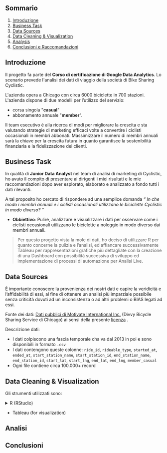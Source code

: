 ## Sommario
1. [Introduzione](README.md#introduzione)
2. [Business Task](README.md#business-task)
3. [Data Sources](README.md#data-sources)
4. [Data Cleaning & Visualization](README.md#data-cleaning-&-visualization)
5. [Analysis](README.md#analysis)
6. [Conclusioni e Raccomandazioni](README.md#conclusioni)

## Introduzione

Il progetto fa parte del **Corso di certificazione di Google Data Analytics**. Lo scenario prevede l'analisi dei dati di viaggio della società di Bike Sharing Cyclistic.

L'azienda opera a Chicago con circa 6000 biciclette in 700 stazioni.
L'azienda dispone di due modelli per l’utilizzo del servizio: 
* corsa singola "**casual**" 
* abbonamento annuale "**member**". 

Il team esecutivo è alla ricerca di modi per migliorare la crescita e sta valutando strategie di marketing efficaci volte a convertire i ciclisti occasionali in membri abbonati.
Massimizzare il numero di membri annuali sarà la chiave per la crescita futura in quanto garantisce la sostenibilità finanziaria e la fidelizzazione dei clienti.

## Business Task

In qualità di **Junior Data Analyst** nel team di analisi di marketing di Cyclistic, ho avuto il compito di presentare ai dirigenti i miei risultati e le mie raccomandazioni dopo aver esplorato, elaborato e analizzato a fondo tutti i dati rilevanti.

A tal proposito ho cercato di rispondere ad una semplice domanda *“ In che modo i membri annuali e i ciclisti occasionali utilizzano le biciclette Cyclistic in modo diverso? “*

* **Obbiettivo**: Pulire, analizzare e visualizzare i dati per osservare come i ciclisti occasionali utilizzano le biciclette a noleggio in modo diverso dai membri annuali.

> Per questo progetto vista la mole di dati, ho deciso di utilizzare R per quanto concerne la pulizia e l’analisi, ed affiancare successivamente Tableau per  rappresentazioni grafiche più dettagliate con la creazione di una Dashboard con possibilità successiva di sviluppo ed implementazione di processi di automazione per Analisi Live.

## Data Sources

È importante conoscere la provenienza dei nostri dati e capire la veridicità e l’affidabilità di essi, al fine di ottenere un analisi più imparziale possibile senza criticità dovuti ad un inconsistenza o ad altri problemi o BIAS legati ad essi.

Fonte dei dati: [Dati pubblici di Motivate International Inc.](https://divvy-tripdata.s3.amazonaws.com/index.html) (Divvy Bicycle Sharing Service di Chicago) ai sensi della presente [licenza](https://www.divvybikes.com/data-license-agreement) .

Descrizione dati: 
* I dati colpiscono una fascia temporale cha va dal 2013 in poi e sono disponibili in formato `.csv` 
* I dati contengono queste colonne: `ride_id`, `rideable_type`, `started_at`, `ended_at`, `start_station_name`, `start_station_id`, `end_station_name`, `end_station_id`, `start_lat`, `start_lng`, `end_lat`, `end_lng`, `member_casual`
* Ogni file contiene circa 100.000+ record

## Data Cleaning & Visualization

Gli strumenti utilizzati sono:
<details>
  <summary>R (RStudio)</summary>
  
1. Download e importazione dei dati in R Studio.
2. Manipolazione dei dati per renderli coerenti tra di loro e quindi consolidarli in un unico data frame.
3. Ricerca ed eliminazione di duplicati o campi nulli
4. Per facilitare l'analisi, sono state: 
* Separate le date per ogni singolo viaggio, aggiungendo delle colonne (`data`,`year`,`month`,`day`,`day_of_week`)
* Aggiunta colonna `ride_length` per avere la durata di ogni singolo viaggio.
* Rimozione dei dati cha hanno una durata viaggio uguale o inferiore a 0 sec (dovuti da errori di inserimento)
* Separazione dei dati relativi ai "TEST" eseguiti per la manutenzione.
5. Prima Analisi con calcolo degli indici di posizione
6. Creazione di grafici a barre, a linea, ad area ecc.
  
</details>

* Tableau (for visualization)

## Analisi


## Conclusioni
